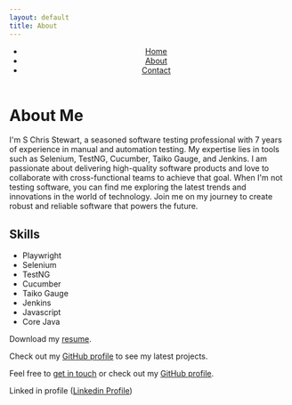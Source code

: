 ```yaml
---
layout: default
title: About
---
```

<link rel="stylesheet" href="/custom.css">
<link rel="stylesheet" href="/style.css">

<header class="site-header">
   <nav>
  <ul>
    <li><a href="/">Home</a></li>
    <li><a href="/about">About</a></li>
    <li><a href="/contact">Contact</a></li>
  </ul>
</nav>
</header>

# About Me

I'm S Chris Stewart, a seasoned software testing professional with 7 years of experience in manual and automation testing. My expertise lies in tools such as Selenium, TestNG, Cucumber, Taiko Gauge, and Jenkins. I am passionate about delivering high-quality software products and love to collaborate with cross-functional teams to achieve that goal. When I'm not testing software, you can find me exploring the latest trends and innovations in the world of technology. Join me on my journey to create robust and reliable software that powers the future.

## Skills
- Playwright
- Selenium
- TestNG
- Cucumber
- Taiko Gauge
- Jenkins
- Javascript
- Core Java

Download my [resume](https://github.com/stewwweee/stewwweee.github.io/files/10874306/Resume.pdf).

Check out my [GitHub profile](https://github.com/stewwweee) to see my latest projects.

Feel free to [get in touch](mailto:chrisstewartaug2@gmail.com) or check out my [GitHub profile](https://github.com/stewwweee/).

Linked in profile  ([Linkedin Profile](https://www.linkedin.com/in/chris-stewart-6a3015239))
